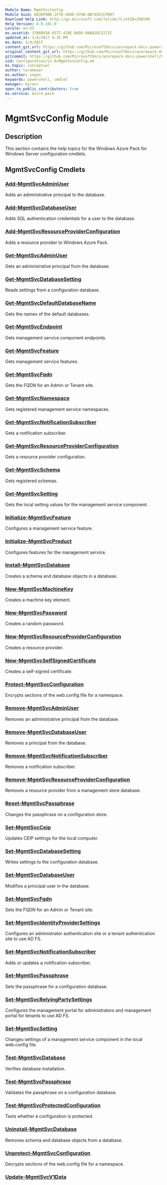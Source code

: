 ```yaml
---
Module Name: MgmtSvcConfig
Module Guid: 8A30F8BD-2F7D-404D-976B-DB74921CFB97
Download Help Link: http://go.microsoft.com/fwlink/?LinkID=296590
Help Version: 4.0.101.0
Locale: en-US
ms.assetid: 37B6B93A-6577-418E-B4DD-08A82DC5271C
updated_at: 1/4/2017 4:35 PM
ms.date: 1/4/2017
content_git_url: https://github.com/MicrosoftDocs/azurepack-docs-powershell/blob/master/AzurePack-cmdlets/Configuration/v1.0/MgmtSvcConfig.md
original_content_git_url: https://github.com/MicrosoftDocs/azurepack-docs-powershell/blob/master/AzurePack-cmdlets/Configuration/v1.0/MgmtSvcConfig.md
gitcommit: https://github.com/MicrosoftDocs/azurepack-docs-powershell/blob/676435fba79c23d58e9141828e751b939d2694b8/AzurePack-cmdlets/Configuration/v1.0/MgmtSvcConfig.md
uid: Configuration/v1.0/MgmtSvcConfig.md
ms.topic: conceptual
author: tarameyer
ms.author: sngun
keywords: powershell, cmdlet
manager: byronr
open_to_public_contributors: true
ms.service: Azure-pack
---
```


# MgmtSvcConfig Module
## Description
This section contains the help topics for the Windows Azure Pack for Windows Server configuration cmdlets.

## MgmtSvcConfig Cmdlets
### [Add-MgmtSvcAdminUser](./Add-MgmtSvcAdminUser.md)
Adds an administrative principal to the database.

### [Add-MgmtSvcDatabaseUser](./Add-MgmtSvcDatabaseUser.md)
Adds SQL authentication credentials for a user to the database.

### [Add-MgmtSvcResourceProviderConfiguration](./Add-MgmtSvcResourceProviderConfiguration.md)
Adds a resource provider to Windows Azure Pack.

### [Get-MgmtSvcAdminUser](./Get-MgmtSvcAdminUser.md)
Gets an administrative principal from the database.

### [Get-MgmtSvcDatabaseSetting](./Get-MgmtSvcDatabaseSetting.md)
Reads settings from a configuration database.

### [Get-MgmtSvcDefaultDatabaseName](./Get-MgmtSvcDefaultDatabaseName.md)
Gets the names of the default databases.

### [Get-MgmtSvcEndpoint](./Get-MgmtSvcEndpoint.md)
Gets management service component endpoints.

### [Get-MgmtSvcFeature](./Get-MgmtSvcFeature.md)
Gets management service features.

### [Get-MgmtSvcFqdn](./Get-MgmtSvcFqdn.md)
Gets the FQDN for an Admin or Tenant site.

### [Get-MgmtSvcNamespace](./Get-MgmtSvcNamespace.md)
Gets registered management service namespaces.

### [Get-MgmtSvcNotificationSubscriber](./Get-MgmtSvcNotificationSubscriber.md)
Gets a notification subscriber.

### [Get-MgmtSvcResourceProviderConfiguration](./Get-MgmtSvcResourceProviderConfiguration.md)
Gets a resource provider configuration.

### [Get-MgmtSvcSchema](./Get-MgmtSvcSchema.md)
Gets registered schemas.

### [Get-MgmtSvcSetting](./Get-MgmtSvcSetting.md)
Gets the local setting values for the management service component.

### [Initialize-MgmtSvcFeature](./Initialize-MgmtSvcFeature.md)
Configures a management service feature.

### [Initialize-MgmtSvcProduct](./Initialize-MgmtSvcProduct.md)
Configures features for the management service.

### [Install-MgmtSvcDatabase](./Install-MgmtSvcDatabase.md)
Creates a schema and database objects in a database.

### [New-MgmtSvcMachineKey](./New-MgmtSvcMachineKey.md)
Creates a machine key element.

### [New-MgmtSvcPassword](./New-MgmtSvcPassword.md)
Creates a random password.

### [New-MgmtSvcResourceProviderConfiguration](./New-MgmtSvcResourceProviderConfiguration.md)
Creates a resource provider.

### [New-MgmtSvcSelfSignedCertificate](./New-MgmtSvcSelfSignedCertificate.md)
Creates a self-signed certificate.

### [Protect-MgmtSvcConfiguration](./Protect-MgmtSvcConfiguration.md)
Encrypts sections of the web.config file for a namespace.

### [Remove-MgmtSvcAdminUser](./Remove-MgmtSvcAdminUser.md)
Removes an administrative principal from the database.

### [Remove-MgmtSvcDatabaseUser](./Remove-MgmtSvcDatabaseUser.md)
Removes a principal from the database.

### [Remove-MgmtSvcNotificationSubscriber](./Remove-MgmtSvcNotificationSubscriber.md)
Removes a notification subscriber.

### [Remove-MgmtSvcResourceProviderConfiguration](./Remove-MgmtSvcResourceProviderConfiguration.md)
Removes a resource provider from a management store database.

### [Reset-MgmtSvcPassphrase](./Reset-MgmtSvcPassphrase.md)
Changes the passphrase on a configuration store.

### [Set-MgmtSvcCeip](./Set-MgmtSvcCeip.md)
Updates CEIP settings for the local computer.

### [Set-MgmtSvcDatabaseSetting](./Set-MgmtSvcDatabaseSetting.md)
Writes settings to the configuration database.

### [Set-MgmtSvcDatabaseUser](./Set-MgmtSvcDatabaseUser.md)
Modifies a principal user in the database.

### [Set-MgmtSvcFqdn](./Set-MgmtSvcFqdn.md)
Sets the FQDN for an Admin or Tenant site.

### [Set-MgmtSvcIdentityProviderSettings](./Set-MgmtSvcIdentityProviderSettings.md)
Configures an administrator authentication site or a tenant authentication site to use AD FS.

### [Set-MgmtSvcNotificationSubscriber](./Set-MgmtSvcNotificationSubscriber.md)
Adds or updates a notification subscriber.

### [Set-MgmtSvcPassphrase](./Set-MgmtSvcPassphrase.md)
Sets the passphrase for a configuration database.

### [Set-MgmtSvcRelyingPartySettings](./Set-MgmtSvcRelyingPartySettings.md)
Configures  the management portal for administrators and management portal for tenants to use AD FS.

### [Set-MgmtSvcSetting](./Set-MgmtSvcSetting.md)
Changes settings of a management service component in the local web.config file.

### [Test-MgmtSvcDatabase](./Test-MgmtSvcDatabase.md)
Verifies database installation.

### [Test-MgmtSvcPassphrase](./Test-MgmtSvcPassphrase.md)
Validates the passphrase on a configuration database.

### [Test-MgmtSvcProtectedConfiguration](./Test-MgmtSvcProtectedConfiguration.md)
Tests whether a configuration is protected.

### [Uninstall-MgmtSvcDatabase](./Uninstall-MgmtSvcDatabase.md)
Removes schema and database objects from a database.

### [Unprotect-MgmtSvcConfiguration](./Unprotect-MgmtSvcConfiguration.md)
Decrypts sections of the web.config file for a namespace.

### [Update-MgmtSvcV1Data](./Update-MgmtSvcV1Data.md)


